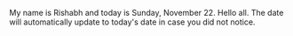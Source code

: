 My name is Rishabh and today is Sunday, November 22. Hello all. The date will automatically update to today's date in case you did not notice.
